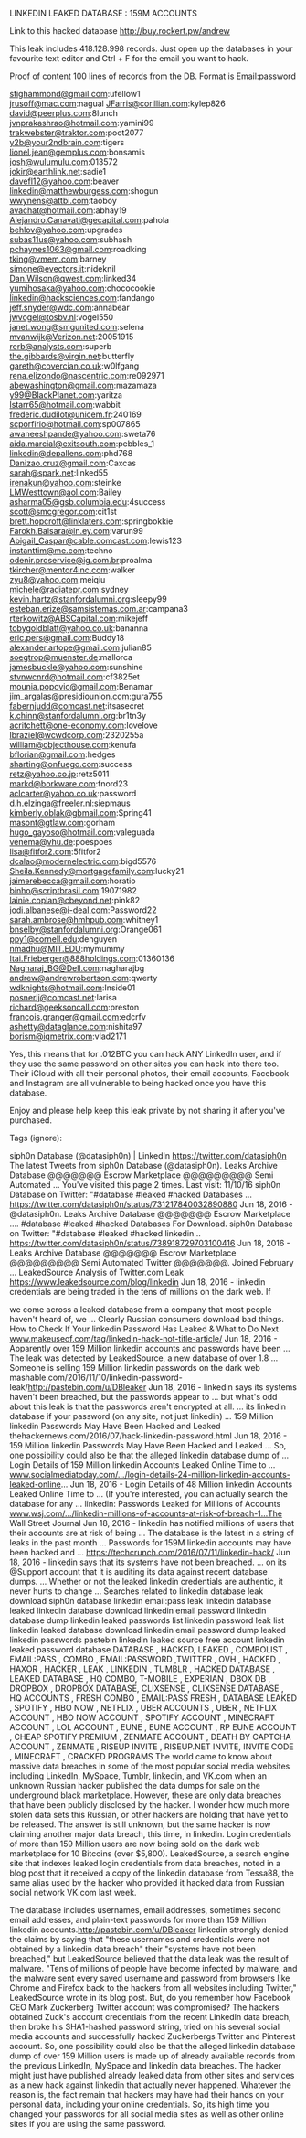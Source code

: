LINKEDIN LEAKED DATABASE : 159M ACCOUNTS

Link to this hacked database http://buy.rockert.pw/andrew



This leak includes	418.128.998 records.
Just open up the databases in your favourite text editor and Ctrl + F for the email you want to hack.

Proof of content	100 lines of records from the DB. Format is Email:password



stighammond@gmail.com:ufellow1  
jrusoff@mac.com:nagual 
JFarris@corillian.com:kylep826  
david@peerplus.com:8lunch  
jvnprakashrao@hotmail.com:yamini99  
trakwebster@traktor.com:poot2077  
y2b@your2ndbrain.com:tigers  
lionel.jean@gemplus.com:bonsamis  
josh@wulumulu.com:013572  
jokir@earthlink.net:sadie1  
davefl12@yahoo.com:beaver  
linkedin@matthewburgess.com:shogun  
wwynens@attbi.com:taoboy  
avachat@hotmail.com:abhay19   
Alejandro.Canavati@gecapital.com:pahola  
behlov@yahoo.com:upgrades  
subas11us@yahoo.com:subhash  
pchaynes1063@gmail.com:roadking  
tking@vmem.com:barney  
simone@evectors.it:nideknil  
Dan.Wilson@qwest.com:linked34  
yumihosaka@yahoo.com:chococookie  
linkedin@hacksciences.com:fandango  
jeff.snyder@wdc.com:annabear  
jwvogel@tosbv.nl:vogel550  
janet.wong@smgunited.com:selena  
mvanwijk@Verizon.net:20051915  
rerb@analysts.com:superb  
the.gibbards@virgin.net:butterfly  
gareth@covercian.co.uk:w0lfgang  
rena.elizondo@nascentric.com:re092971  
abewashington@gmail.com:mazamaza  
y99@BlackPlanet.com:yaritza  
lstarr65@hotmail.com:wabbit  
frederic.dudilot@unicem.fr:240169  
scporfirio@hotmail.com:sp007865  
awaneeshpande@yahoo.com:sweta76  
aida.marcial@exitsouth.com:pebbles_1  
linkedin@depallens.com:phd768  
Danizao.cruz@gmail.com:Caxcas  
sarah@spark.net:linked55  
irenakun@yahoo.com:steinke  
LMWesttown@aol.com:Bailey  
asharma05@gsb.columbia.edu:4success  
scott@smcgregor.com:cit1st       
brett.hopcroft@linklaters.com:springbokkie      
Farokh.Balsara@in.ey.com:varun99       
Abigail_Caspar@cable.comcast.com:lewis123     
instanttim@me.com:techno  
odenir.proservice@ig.com.br:proalma  
tkircher@mentor4inc.com:walker  
zyu8@yahoo.com:meiqiu  
michele@radiatepr.com:sydney  
kevin.hartz@stanfordalumni.org:sleepy99  
esteban.erize@samsistemas.com.ar:campana3  
rterkowitz@ABSCapital.com:mikejeff  
tobygoldblatt@yahoo.co.uk:bananna  
eric.pers@gmail.com:Buddy18  
alexander.artope@gmail.com:julian85  
soegtrop@muenster.de:mallorca  
jamesbuckle@yahoo.com:sunshine  
stvnwcnrd@hotmail.com:cf3825et  
mounia.popovic@gmail.com:Benamar  
jim_argalas@presidiounion.com:gura755  
fabernjudd@comcast.net:itsasecret  
k.chinn@stanfordalumni.org:br1tn3y  
acritchett@one-economy.com:lovelove  
lbraziel@wcwdcorp.com:2320255a  
william@objecthouse.com:kenufa  
bflorian@gmail.com:hedges  
sharting@onfuego.com:success  
retz@yahoo.co.jp:retz5011  
markd@borkware.com:fnord23  
aclcarter@yahoo.co.uk:password  
d.h.elzinga@freeler.nl:siepmaus  
kimberly.oblak@gbmail.com:Spring41  
masont@gtlaw.com:gorham  
hugo_gayoso@hotmail.com:valeguada  
venema@vhu.de:poespoes  
lisa@fitfor2.com:5fitfor2  
dcalao@modernelectric.com:bigd5576  
Sheila.Kennedy@mortgagefamily.com:lucky21  
jaimerebecca@gmail.com:horatio  
binho@scriptbrasil.com:19071982  
lainie.coplan@cbeyond.net:pink82  
jodi.albanese@i-deal.com:Password22  
sarah.ambrose@hmhpub.com:whitney1  
bnselby@stanfordalumni.org:Orange061  
ppy1@cornell.edu:denguyen  
nmadhu@MIT.EDU:mymummy  
Itai.Frieberger@888holdings.com:01360136  
Nagharaj_BG@Dell.com:nagharajbg  
andrew@andrewrobertson.com:qwerty  
wdknights@hotmail.com:Inside01  
posnerlj@comcast.net:larisa  
richard@geeksoncall.com:preston  
francois.granger@gmail.com:edcrfv  
ashetty@dataglance.com:nishita97  
borism@iqmetrix.com:vlad2171  



Yes, this means that for .012BTC	you can hack ANY LinkedIn user, and if they use the same password on other sites you can hack into there too. Their iCloud with all their personal photos, their email accounts, Facebook and Instagram are all vulnerable to being hacked once you have this database.

Enjoy and please help keep this leak private by not sharing it after you've purchased.





Tags (ignore):







siph0n Database (@datasiph0n) | LinkedIn https://twitter.com/datasiph0n
The latest Tweets from siph0n Database (@datasiph0n). Leaks Archive Database @@@@@@@ Escrow Marketplace @@@@@@@@@ Semi Automated ...
You've visited this page 2 times. Last visit: 11/10/16
siph0n Database on Twitter: "#database #leaked #hacked Databases ... https://twitter.com/datasiph0n/status/731217840032890880
Jun 18, 2016 - @datasiph0n. Leaks Archive Database @@@@@@@ Escrow Marketplace .... #database #leaked #hacked Databases For Download.
siph0n Database on Twitter: "#database #leaked #hacked linkedin... https://twitter.com/datasiph0n/status/738918729703100416
Jun 18, 2016 - Leaks Archive Database @@@@@@@ Escrow Marketplace @@@@@@@@@ Semi Automated Twitter @@@@@@@. Joined February ...
LeakedSource Analysis of Twitter.com Leak https://www.leakedsource.com/blog/linkedin
Jun 18, 2016 - linkedin credentials are being traded in the tens of millions on the dark web.	If

we come across a leaked database from a company that most people haven't heard of, we ... Clearly Russian consumers download bad things.
How to Check If Your linkedin Password Has Leaked & What to Do Next www.makeuseof.com/tag/linkedin-hack-not-title-article/
Jun 18, 2016 - Apparently over 159 Million linkedin accounts and passwords have been ... The leak was detected by LeakedSource, a new database of over 1.8 ...
Someone is selling 159 Million linkedin passwords on the dark web mashable.com/2016/11/10/linkedin-password-leak/http://pastebin.com/u/DBleaker
Jun 18, 2016 - linkedin says its systems haven't been breached, but the passwords appear to ... but what's odd about this leak is that the passwords aren't encrypted at all. ... its linkedin database if your password (on any site, not just linkedin) ...
159 Million linkedin Passwords May Have Been Hacked and Leaked thehackernews.com/2016/07/hack-linkedin-password.html
Jun 18, 2016 - 159 Million linkedin Passwords May Have Been Hacked and Leaked ... So, one possibility could also be that the alleged linkedin database dump of ...
Login Details of 159 Million linkedin Accounts Leaked Online Time to ... www.socialmediatoday.com/.../login-details-24-million-linkedin-accounts-leaked-online...
Jun 18, 2016 - Login Details of 48 Million linkedin Accounts Leaked Online Time to ... (If you're interested, you can actually search the database for any ...
linkedin: Passwords Leaked for Millions of Accounts
www.wsj.com/.../linkedin-millions-of-accounts-at-risk-of-breach-1...The Wall Street Journal
Jun 18, 2016 - linkedin has notified millions of users that their accounts are at risk of being ... The database is the latest in a string of leaks in the past month ...
Passwords for 159M linkedin accounts may have been hacked and ... https://techcrunch.com/2016/07/11/linkedin-hack/
Jun 18, 2016 - linkedin says that its systems have not been breached. ... on its @Support account that it is auditing its data against recent database dumps. ... Whether or not the leaked linkedin credentials are authentic, it never hurts to change ...
Searches related to linkedin database leak download siph0n database
linkedin email:pass leak linkedin database leaked linkedin database download linkedin email password linkedin database dump linkedin leaked passwords list linkedin password leak list
linkedin leaked database download linkedin email password dump leaked linkedin passwords pastebin
linkedin leaked source free account linkedin leaked password database
DATABASE , HACKED, LEAKED , COMBOLIST , EMAIL:PASS , COMBO , EMAIL:PASSWORD ,TWITTER , OVH , HACKED , HAXOR , HACKER , LEAK , LINKEDIN , TUMBLR , HACKED DATABASE , LEAKED DATABASE , HQ COMBO,
T-MOBILE , EXPERIAN , DBOX DB , DROPBOX , DROPBOX DATABASE, CLIXSENSE , CLIXSENSE DATABASE , HQ ACCOUNTS , FRESH COMBO , EMAIL:PASS FRESH , DATABASE LEAKED , SPOTIFY , HBO NOW , NETFLIX , UBER ACCOUNTS , UBER , NETFLIX ACCOUNT , HBO NOW ACCOUNT , SPOTIFY ACCOUNT , MINECRAFT ACCOUNT ,
LOL ACCOUNT , EUNE , EUNE ACCOUNT , RP EUNE ACCOUNT , CHEAP SPOTIFY PREMIUM , ZENMATE ACCOUNT , DEATH BY CAPTCHA ACCOUNT , ZENMATE , RISEUP INVITE , RISEUP.NET INVITE, INVITE CODE , MINECRAFT , CRACKED PROGRAMS
The world came to know about massive data breaches in some of the most popular social media websites including LinkedIn, MySpace, Tumblr, linkedin, and VK.com when an unknown Russian hacker published the data dumps for sale on the underground black marketplace.
However, these are only data breaches that have been publicly disclosed by the hacker.
I wonder how much more stolen data sets this Russian, or other hackers are holding that have yet to be released.
The answer is still unknown, but the same hacker is now claiming another major data breach, this time, in linkedin.
Login credentials of more than 159 Million users are now being sold on the dark web marketplace for
10 Bitcoins (over $5,800).
LeakedSource, a search engine site that indexes leaked login credentials from data breaches, noted in a blog post that it received a copy of the linkedin database from Tessa88, the same alias used by the hacker who provided it hacked data from Russian social network VK.com last week.

The database includes usernames, email addresses, sometimes second email addresses, and plain-text passwords for more than 159 Million linkedin accounts.http://pastebin.com/u/DBleaker
linkedin strongly denied the claims by saying that "these usernames and credentials were not obtained by a linkedin data breach" their "systems have not been breached," but LeakedSource believed that the data leak was the result of malware.
"Tens of millions of people have become infected by malware, and the malware sent every saved username and password from browsers like Chrome and Firefox back to the hackers from all websites including Twitter," LeakedSource wrote in its blog post.
But, do you remember how Facebook CEO Mark Zuckerberg Twitter account was compromised?
The hackers obtained Zuck's account credentials from the recent LinkedIn data breach, then broke his SHA1-hashed password string, tried on his several social media accounts and successfully hacked Zuckerbergs Twitter and Pinterest account.
So, one possibility could also be that the alleged linkedin database dump of over 159 Million users is made up of already available records from the previous LinkedIn, MySpace and linkedin data breaches.
The hacker might just have published already leaked data from other sites and services as a new hack against linkedin that actually never happened.
Whatever the reason is, the fact remain that hackers may have had their hands on your personal data, including your online credentials.
So, its high time you changed your passwords for all social media sites as well as other online sites if you are using the same password.
